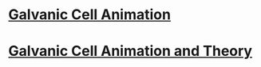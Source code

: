 # <a href="https://cdn.rawgit.com/jelena-simovic-rota/galvanic-cell/8d1e33ba/animation/galvanic-cell-animation.html">Galvanic Cell Animation</a>
# <a href="https://cdn.rawgit.com/jelena-simovic-rota/galvanic-cell/559d77f9/galvanic-cell.html">Galvanic Cell Animation and Theory</a>
